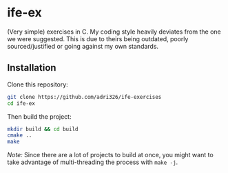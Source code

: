 # ife-ex

(Very simple) exercises in C.
My coding style heavily deviates from the one we were suggested.
This is due to theirs being outdated, poorly sourced/justified or going against my own standards.

## Installation

Clone this repository:

```sh
git clone https://github.com/adri326/ife-exercises
cd ife-ex
```

Then build the project:

```sh
mkdir build && cd build
cmake ..
make
```

*Note:* Since there are a lot of projects to build at once, you might want to take advantage of multi-threading the process with `make -j`.
